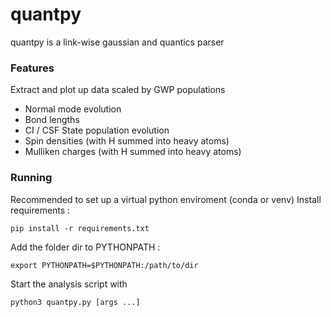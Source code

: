# quantpy
quantpy is a link-wise gaussian and quantics parser

### Features
Extract and plot up data scaled by GWP populations
- Normal mode evolution
- Bond lengths
- CI / CSF State population evolution
- Spin densities (with H summed into heavy atoms)
- Mulliken charges (with H summed into heavy atoms)
 
### Running
Recommended to set up a virtual python enviroment (conda or venv)
Install requirements : 

```
pip install -r requirements.txt
```
Add the folder dir to PYTHONPATH : 

```
export PYTHONPATH=$PYTHONPATH:/path/to/dir
```
Start the analysis script with 

```
python3 quantpy.py [args ...]
```